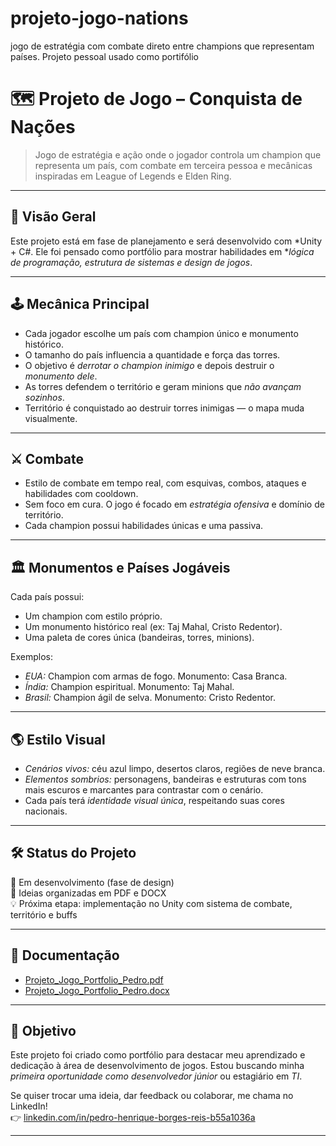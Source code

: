 # projeto-jogo-nations
jogo de estratégia com combate direto entre champions que representam países. Projeto pessoal usado como portifólio
# 🗺️ Projeto de Jogo – Conquista de Nações

> Jogo de estratégia e ação onde o jogador controla um champion que representa um país, com combate em terceira pessoa e mecânicas inspiradas em League of Legends e Elden Ring.

---

## 🎯 Visão Geral

Este projeto está em fase de planejamento e será desenvolvido com *Unity + C#. Ele foi pensado como portfólio para mostrar habilidades em **lógica de programação, estrutura de sistemas e design de jogos*.

---

## 🕹️ Mecânica Principal

- Cada jogador escolhe um país com champion único e monumento histórico.
- O tamanho do país influencia a quantidade e força das torres.
- O objetivo é *derrotar o champion inimigo* e depois destruir o *monumento dele*.
- As torres defendem o território e geram minions que *não avançam sozinhos*.
- Território é conquistado ao destruir torres inimigas — o mapa muda visualmente.

---

## ⚔️ Combate

- Estilo de combate em tempo real, com esquivas, combos, ataques e habilidades com cooldown.
- Sem foco em cura. O jogo é focado em *estratégia ofensiva* e domínio de território.
- Cada champion possui habilidades únicas e uma passiva.

---

## 🏛️ Monumentos e Países Jogáveis

Cada país possui:
- Um champion com estilo próprio.
- Um monumento histórico real (ex: Taj Mahal, Cristo Redentor).
- Uma paleta de cores única (bandeiras, torres, minions).

Exemplos:
- *EUA:* Champion com armas de fogo. Monumento: Casa Branca.
- *Índia:* Champion espiritual. Monumento: Taj Mahal.
- *Brasil:* Champion ágil de selva. Monumento: Cristo Redentor.

---

## 🌎 Estilo Visual

- *Cenários vivos:* céu azul limpo, desertos claros, regiões de neve branca.
- *Elementos sombrios:* personagens, bandeiras e estruturas com tons mais escuros e marcantes para contrastar com o cenário.
- Cada país terá *identidade visual única*, respeitando suas cores nacionais.

---

## 🛠️ Status do Projeto

🔧 Em desenvolvimento (fase de design)  
🧠 Ideias organizadas em PDF e DOCX  
💡 Próxima etapa: implementação no Unity com sistema de combate, território e buffs

---

## 📂 Documentação

- [Projeto_Jogo_Portfolio_Pedro.pdf](Projeto_Jogo_Portfolio_Pedro.pdf)  
- [Projeto_Jogo_Portfolio_Pedro.docx](Projeto_Jogo_Portfolio_Pedro.docx)

---

## 🤝 Objetivo

Este projeto foi criado como portfólio para destacar meu aprendizado e dedicação à área de desenvolvimento de jogos. Estou buscando minha *primeira oportunidade como desenvolvedor júnior* ou estagiário em *TI*.

Se quiser trocar uma ideia, dar feedback ou colaborar, me chama no LinkedIn!  
👉 [linkedin.com/in/pedro-henrique-borges-reis-b55a1036a](https://www.linkedin.com/in/pedro-henrique-borges-reis-b55a1036a)

---
